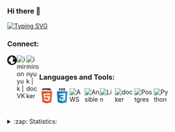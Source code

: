 ### Hi there 👋

<a href="https://git.io/typing-svg"><img src="https://readme-typing-svg.herokuapp.com?font=Fira+Code&duration=2500&pause=100&color=39F730&center=%D0%BB%D0%BE%D0%B6%D1%8C&vCenter=%D0%BB%D0%BE%D0%B6%D1%8C&multiline=true&repeat=%D0%B2%D0%B5%D1%80%D0%BD%D0%BE&width=500&height=90&lines=-+%F0%9F%92%AA+I+like+to+write+code;-+%F0%9F%8E%89+I+love+to+play);-+%F0%9F%A5%85+I+am+constantly+learning+new+things" alt="Typing SVG" /></a>

### Connect:

[<img align="left" alt="web" width="22px" src="https://raw.githubusercontent.com/iconic/open-iconic/master/svg/globe.svg" />][website]
[<img align="left" alt="imironyuk | VK" width="22px" src="https://cdn.jsdelivr.net/npm/simple-icons@v3/icons/vk.svg" />][vk]
[<img align="left" alt="imironyuk | docker" width="30px" src="https://res.cloudinary.com/crunchbase-production/image/upload/c_lpad,f_auto,q_auto:eco,dpr_1/ywjqppks5ffcnbfjuttq" />][docker]

<br />

### Languages and Tools:

<img align="left" alt="HTML5" width="35px" src="https://raw.githubusercontent.com/github/explore/80688e429a7d4ef2fca1e82350fe8e3517d3494d/topics/html/html.png" />
<img align="left" alt="CSS3" width="35px" src="https://raw.githubusercontent.com/github/explore/80688e429a7d4ef2fca1e82350fe8e3517d3494d/topics/css/css.png" />
<img align="left" alt="AWS" width="35px" src="https://cdn.icon-icons.com/icons2/2407/PNG/512/aws_icon_146237.png"/>
<img align="left" alt="Ansible" width="35px" src="https://upload.wikimedia.org/wikipedia/commons/thumb/2/24/Ansible_logo.svg/1664px-Ansible_logo.svg.png"/>
<img align="left" alt="Lin" width="35px" src="https://1000logos.net/wp-content/uploads/2017/03/LINUX-LOGO.png"/> 
<img align="left" alt="docker" width="45px" src="https://res.cloudinary.com/crunchbase-production/image/upload/c_lpad,f_auto,q_auto:eco,dpr_1/ywjqppks5ffcnbfjuttq"/>
<img align="left" alt="Postgres" width="45px" src="https://www.unixmen.com/wp-content/uploads/2017/07/postgresql-logo.png"/>
<img align="left" alt="Python" width="35px" src="https://static.wixstatic.com/media/1565bf_14b846797c444ef38993d79227ce0c59~mv2.png/v1/fill/w_230,h_228,al_c,q_85,usm_0.66_1.00_0.01,enc_auto/Python-for-Data-Science_Icon.png" />


<br />
<br />
<br />
<br />



<details>
  <summary>:zap: Statistics:</summary>
   <img align="left" alt="codeSTACKr's GitHub Stats" src="https://github-readme-stats.vercel.app/api/top-langs/?username=imironyuk&langs_count=8&layout=compact" />
    <br />
    <img align="left" alt="codeSTACKr's GitHub Stats" src="https://github-readme-stats.vercel.app/api?username=imironyuk&show_icons=true" />
</details>

[website]: https://hh.ru/resume/861e21a8ff07e9fb460039ed1f5962396c6733/
[vk]: https://vk.com/daniilmironyuk/
[docker]: https://hub.docker.com/r/3222288822/docker-py/
